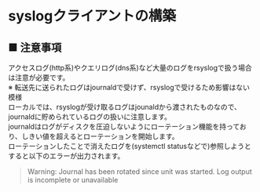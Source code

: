 # syslogクライアントの構築
## ■ 注意事項
アクセスログ(http系)やクエリログ(dns系)など大量のログをrsyslogで扱う場合は注意が必要です。  
※ 転送先に送られたログはjournaldで受けず、rsyslogで受けるため影響はない模様  
ローカルでは、rsyslogが受け取るログはjounaldから渡されたものなので、journaldに貯められているログの扱いに注意します。  
journaldはログがディスクを圧迫しないようにローテーション機能を持っており、しきい値を超えるとローテーションを開始します。  
ローテーションしたことで消えたログを(systemctl statusなどで)参照しようとすると以下のエラーが出力されます。
> Warning: Journal has been rotated since unit was started. Log output is incomplete or unavailable
